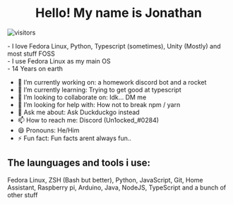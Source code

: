 <h1 align="center">Hello! My name is Jonathan</h1>

![visitors](https://visitor-badge.glitch.me/badge?page_id=Un10ck3d.self.id.whatever&left_color=green&right_color=red)

<p>
  - I love Fedora Linux, Python, Typescript (sometimes), Unity (Mostly) and most stuff FOSS <br/>
  - I use Fedora Linux as my main OS<br/>
  - 14 Years on earth
</p>

- 🔭 I’m currently working on: a homework discord bot and a rocket
- 🌱 I’m currently learning: Trying to get good at typescript
- 👯 I’m looking to collaborate on: Idk... DM me
- 🤔 I’m looking for help with: How not to break npm / yarn
- 💬 Ask me about: Ask Duckduckgo instead
- 📫 How to reach me: Discord (Un1ocked_#0284)
- 😄 Pronouns: He/Him
- ⚡ Fun fact: Fun facts arent always fun..

<h2 align="left">The launguages and tools i use:</h2>
<p>Fedora Linux, ZSH (Bash but better), Python, JavaScript, Git, Home Assistant, Raspberry pi, Arduino, Java, NodeJS, TypeScript and a bunch of other stuff</p>
